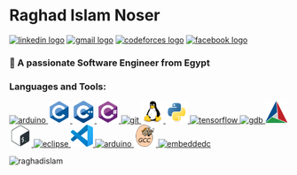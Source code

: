 # Raghad Islam Noser

<div align="left">
<a href="https://www.linkedin.com/in/raghad-islam-a0133825b/" target="blank">
  <img src="https://img.shields.io/static/v1?message=LinkedIn&logo=linkedin&label=&color=0077B5&logoColor=white&labelColor=&style=for-the-badge" height="30" alt="linkedin logo"  /></a>
  
<a href="mailto:Raghad.noser.2003@gmail.com" target="blank">
<img src="https://img.shields.io/static/v1?message=Gmail&logo=gmail&label=&color=CC0000&logoColor=white&labelColor=&style=for-the-badge" height="30" alt="gmail logo" /></a>

<a href="https://codeforces.com/profile/raghad78" target="blank">
<img src="https://img.shields.io/static/v1?message=Codeforces&logo=codeforces&label=&color=FF8C00&logoColor=white&labelColor=&style=for-the-badge" height="30" alt="codeforces logo" /></a>
<a href="https://www.facebook.com/raghad.noser/" target="blank">
<img src="https://img.shields.io/static/v1?message=Facebook&logo=facebook&label=&color=1877F2&logoColor=white&labelColor=&style=for-the-badge" height="30" alt="facebook logo" /></a>
</div>

<h3 align="left">💁 A passionate Software Engineer from Egypt</h3>
</p>

<h3 align="left">Languages and Tools:</h3>
<p align="left">
<a href="https://www.arduino.cc/" target="_blank" rel="noreferrer"> <img src="https://cdn.worldvectorlogo.com/logos/arduino-1.svg" alt="arduino" width="40" height="40"/> </a> 
<a href="https://www.cprogramming.com/" target="_blank" rel="noreferrer"> <img src="https://raw.githubusercontent.com/devicons/devicon/master/icons/c/c-original.svg" alt="c" width="40" height="40"/> </a> 
<a href="https://www.w3schools.com/cpp/" target="_blank" rel="noreferrer"> <img src="https://raw.githubusercontent.com/devicons/devicon/master/icons/cplusplus/cplusplus-original.svg" alt="cplusplus" width="40" height="40"/> </a> 
<a href="https://www.w3schools.com/cs/" target="_blank" rel="noreferrer"> <img src="https://raw.githubusercontent.com/devicons/devicon/master/icons/csharp/csharp-original.svg" alt="csharp" width="40" height="40"/> </a> 
<a href="https://git-scm.com/" target="_blank" rel="noreferrer"> <img src="https://www.vectorlogo.zone/logos/git-scm/git-scm-icon.svg" alt="git" width="40" height="40"/> </a> 
<a href="https://www.linux.org/" target="_blank" rel="noreferrer"> <img src="https://raw.githubusercontent.com/devicons/devicon/master/icons/linux/linux-original.svg" alt="linux" width="40" height="40"/> </a> 
<a href="https://www.python.org" target="_blank" rel="noreferrer"> <img src="https://raw.githubusercontent.com/devicons/devicon/master/icons/python/python-original.svg" alt="python" width="40" height="40"/> </a> 
<a href="https://www.tensorflow.org" target="_blank" rel="noreferrer"> <img src="https://www.vectorlogo.zone/logos/tensorflow/tensorflow-icon.svg" alt="tensorflow" width="40" height="40"/> </a> 
<a href="https://www.gnu.org/software/gdb/" target="_blank" rel="noreferrer"> <img src="https://www.vectorlogo.zone/logos/gnu/gnu-icon.svg" alt="gdb" width="40" height="40"/> </a> 
<a href="https://cmake.org/" target="_blank" rel="noreferrer"> <img src="https://raw.githubusercontent.com/devicons/devicon/master/icons/cmake/cmake-original.svg" alt="cmake" width="40" height="40"/> </a> 
<a href="https://www.gnu.org/software/bash/" target="_blank" rel="noreferrer"> <img src="https://raw.githubusercontent.com/devicons/devicon/master/icons/bash/bash-original.svg" alt="bash" width="40" height="40"/> </a> 
<a href="https://www.eclipse.org/" target="_blank" rel="noreferrer"> <img src="https://www.vectorlogo.zone/logos/eclipse/eclipse-icon.svg" alt="eclipse" width="40" height="40"/> </a> 
<a href="https://code.visualstudio.com/" target="_blank" rel="noreferrer"> 
  <img src="https://raw.githubusercontent.com/devicons/devicon/master/icons/vscode/vscode-original.svg" alt="vscode" width="40" height="40"/>  
  <a href="https://www.arduino.cc/" target="_blank" rel="noreferrer" title="Arduino">
    <img src="https://cdn.worldvectorlogo.com/logos/arduino-1.svg" alt="arduino" width="40" height="40"/>
  </a>
</a> 
<a href="https://gcc.gnu.org/" target="_blank" rel="noreferrer"> 
  <img src="https://raw.githubusercontent.com/devicons/devicon/master/icons/gcc/gcc-original.svg" alt="gcc" width="40" height="40"/> 
</a>
  <a href="https://www.arduino.cc/" target="_blank" rel="noreferrer" title="Embedded C">
    <img src="https://cdn.jsdelivr.net/gh/devicons/devicon/icons/embeddedc/embeddedc-original.svg" alt="embeddedc" width="40" height="40"/>
  </a>
</p>

<div align="left">
<img src="https://github-readme-stats.vercel.app/api/top-langs?username=raghadislam&show_icons=true&locale=en&theme=dracula&layout=compact" alt="raghadislam" />


